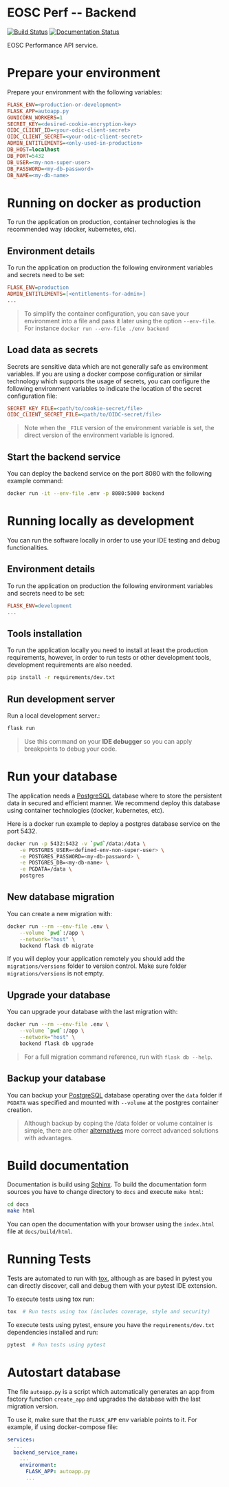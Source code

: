 # EOSC Perf -- Backend

[![Build Status](https://jenkins.eosc-synergy.eu/buildStatus/icon?job=eosc-synergy-org%2Feosc-perf-backend)](https://jenkins.eosc-synergy.eu/job/eosc-synergy-org/job/eosc-perf-backend/job/main/)
[![Documentation Status](https://readthedocs.org/projects/perf/badge/?version=latest)](https://perf.readthedocs.io/en/latest/?badge=latest)

EOSC Performance API service.

# Prepare your environment
Prepare your environment with the following variables:
```ini
FLASK_ENV=<production-or-development>
FLASK_APP=autoapp.py
GUNICORN_WORKERS=1
SECRET_KEY=<desired-cookie-encryption-key>
OIDC_CLIENT_ID=<your-odic-client-secret>
OIDC_CLIENT_SECRET=<your-odic-client-secret>
ADMIN_ENTITLEMENTS=<only-used-in-production>
DB_HOST=localhost
DB_PORT=5432
DB_USER=<my-non-super-user>
DB_PASSWORD=<my-db-password>
DB_NAME=<my-db-name>
```


# Running on docker as production
To run the application on production, container technologies is the recommended way (docker, kubernetes, etc).

## Environment details
To run the application on production the following environment variables and secrets need to be set:
```ini
FLASK_ENV=production
ADMIN_ENTITLEMENTS=[<entitlements-for-admin>]
...
```

> To simplify the container configuration, you can save your environment into a file and pass it later using the option `--env-file`. For instance `docker run --env-file ./env backend`

## Load data as secrets
Secrets are sensitive data which are not generally safe as environment variables. If you are using a docker compose configuration or similar technology which supports the usage of secrets, you can configure the following environment variables to indicate the location of the secret configuration file:
```ini
SECRET_KEY_FILE=<path/to/cookie-secret/file>
OIDC_CLIENT_SECRET_FILE=<path/to/OIDC-secret/file>
```

> Note when the `_FILE` version of the environment variable is set, the direct version of the environment variable is ignored.

## Start the backend service
You can deploy the backend service on the port 8080 with the following example command:
```bash
docker run -it --env-file .env -p 8080:5000 backend
```


# Running locally as development
You can run the software locally in order to use your IDE testing and debug functionalities.

## Environment details
To run the application on production the following environment variables and secrets need to be set:
```ini
FLASK_ENV=development
...
```

## Tools installation
To run the application locally you need to install at least the production requirements, however, in order to run tests or other development tools, development requirements are also needed.
```bash
pip install -r requirements/dev.txt
```

## Run development server
Run a local development server.:
```bash
flask run
```

>Use this command on your **IDE debugger** so you can apply breakpoints to debug your code.


# Run your database
The application needs a [PostgreSQL](https://www.postgresql.org/) database where to store the persistent data in secured and efficient manner. We recommend deploy this database using container technologies (docker, kubernetes, etc).

Here is a docker run example to deploy a postgres database service on the port 5432.
```bash
docker run -p 5432:5432 -v `pwd`/data:/data \
    -e POSTGRES_USER=<defined-env-non-super-user> \
    -e POSTGRES_PASSWORD=<my-db-password> \
    -e POSTGRES_DB=<my-db-name> \
    -e PGDATA=/data \
    postgres
```

## New database migration
You can create a new migration with:
```bash
docker run --rm --env-file .env \
    --volume `pwd`:/app \
    --network="host" \
    backend flask db migrate
```

If you will deploy your application remotely you should add the `migrations/versions` folder to version control. Make sure folder `migrations/versions` is not empty.

## Upgrade your database
You can upgrade your database with the last migration with:
```bash
docker run --rm --env-file .env \
    --volume `pwd`:/app \
    --network="host" \
    backend flask db upgrade
```

>For a full migration command reference, run with `flask db --help`.

## Backup your database
You can backup your [PostgreSQL](https://www.postgresql.org/) database operating over the `data` folder if `PGDATA` was specified and mounted with `--volume` at the postgres container creation.

> Although backup by coping the /data folder or volume container is simple, there are other [alternatives](https://www.postgresql.org/about/news/postgresql-14-beta-2-released-2249/) more correct advanced solutions with advantages.


# Build documentation
Documentation is build using [Sphinx](https://www.sphinx-doc.org). To build the documentation form sources you have to change directory to `docs` and execute `make html`:
```bash
cd docs
make html
```

You can open the documentation with your browser using the `index.html` file at `docs/build/html`.


# Running Tests
Tests are automated to run with [tox](https://tox.readthedocs.io), although as are based in pytest you can directly discover, call and debug them with your pytest IDE extension.

To execute tests using tox run:
```bash
tox  # Run tests using tox (includes coverage, style and security)
```

To execute tests using pytest, ensure you have the `requirements/dev.txt` dependencies installed and run:
```bash
pytest  # Run tests using pytest
```


# Autostart database
The file `autoapp.py` is a script which automatically generates an 
app from factory function `create_app` and upgrades the database with
the last migration version.

To use it, make sure that the `FLASK_APP` env variable points to it.
For example, if using docker-compose file:
```yaml
services:
  ...
  backend_service_name:
    ...
    environment:
      FLASK_APP: autoapp.py
      ...
```

